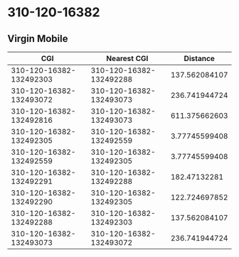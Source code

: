 # 310-120-16382
## Virgin Mobile


| CGI | Nearest CGI | Distance |
|-----|-------------|----------|
| 310-120-16382-132492303 | 310-120-16382-132492288 | 137.562084107 |
| 310-120-16382-132493072 | 310-120-16382-132493073 | 236.741944724 |
| 310-120-16382-132492816 | 310-120-16382-132493073 | 611.375662603 |
| 310-120-16382-132492305 | 310-120-16382-132492559 | 3.77745599408 |
| 310-120-16382-132492559 | 310-120-16382-132492305 | 3.77745599408 |
| 310-120-16382-132492291 | 310-120-16382-132492288 | 182.47132281 |
| 310-120-16382-132492290 | 310-120-16382-132492305 | 122.724697852 |
| 310-120-16382-132492288 | 310-120-16382-132492303 | 137.562084107 |
| 310-120-16382-132493073 | 310-120-16382-132493072 | 236.741944724 |
